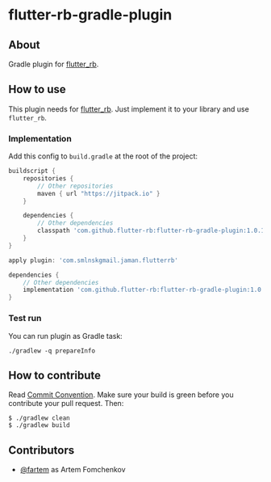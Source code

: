 # flutter-rb-gradle-plugin

## About

Gradle plugin for [flutter_rb](https://github.com/flutter-rb/flutter-rb).

## How to use

This plugin needs for [flutter_rb](https://github.com/flutter-rb/flutter-rb). Just implement it to your library and use `flutter_rb`.

### Implementation

Add this config to `build.gradle` at the root of the project:

```groovy
buildscript {
    repositories {
        // Other repositories
        maven { url "https://jitpack.io" }
    }

    dependencies {
        // Other dependencies
        classpath 'com.github.flutter-rb:flutter-rb-gradle-plugin:1.0.1'
    }
}

apply plugin: 'com.smlnskgmail.jaman.flutterrb'

dependencies {
    // Other dependencies
    implementation 'com.github.flutter-rb:flutter-rb-gradle-plugin:1.0.1'
}
```

### Test run

You can run plugin as Gradle task:

```shell
./gradlew -q prepareInfo
```

## How to contribute

Read [Commit Convention](https://github.com/fartem/repository-rules/blob/master/commit-convention/COMMIT_CONVENTION.md). Make sure your build is green before you contribute your pull request. Then:

```shell
$ ./gradlew clean
$ ./gradlew build
```

## Contributors

- [@fartem](https://github.com/fartem) as Artem Fomchenkov
